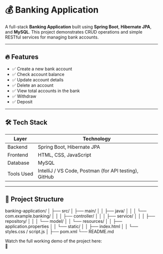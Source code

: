 # 💰 Banking Application

A full-stack **Banking Application** built using **Spring Boot**, **Hibernate JPA**, and **MySQL**. This project demonstrates CRUD operations and simple RESTful services for managing bank accounts.

---

## 🔥 Features

- ✅ Create a new bank account
- ✅ Check account balance
- ✅ Update account details
- ✅ Delete an account
- ✅ View total accounts in the bank
- ✅ Withdraw
- ✅ Deposit

---

## 🛠️ Tech Stack

| Layer        | Technology                |
|--------------|---------------------------|
| Backend      | Spring Boot, Hibernate JPA|
| Frontend     | HTML, CSS, JavaScript     |
| Database     | MySQL                     |
| Tools Used   | IntelliJ / VS Code, Postman (for API testing), GitHub |

---

## 📁 Project Structure

banking-application/ │ ├── src/ │ ├── main/ │ │ ├── java/ │ │ │ └── com.example.banking/ │ │ │ ├── controller/ │ │ │ ├── service/ │ │ │ ├── repository/ │ │ │ └── model/ │ │ └── resources/ │ │ ├── application.properties │ │ └── static/ │ │ ├── index.html │ │ └── styles.css / script.js │ ├── pom.xml └── README.md

Watch the full working demo of the project here:  
🔗 

